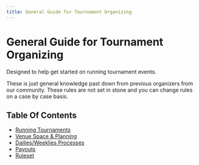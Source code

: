 ```yaml
---
title: General Guide for Tournament Organizing
---
```

# General Guide for Tournament Organizing

Designed to help get started on running tournament events.

These is just general knowledge past down from previous organizers from our community. These rules are not set in stone and you can change rules on a case by case basis.

## Table Of Contents

- [Running Tournaments](./tourney.md)
- [Venue Space & Planning](./planning.md)
- [Dailies/Weeklies Processes](./weeklies.md)
- [Payouts](./payouts.md)
- [Ruleset](./ruleset.md)
